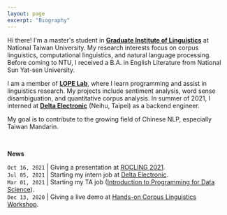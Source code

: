 ```yaml
---
layout: page
excerpt: "Biography"
---
```


Hi there! I'm a master's student in [**Graduate Institute of Linguistics**](https://linguistics.ntu.edu.tw/) at National Taiwan University. My research interests focus on corpus linguistics, computational linguistics, and natural language processing. Before coming to NTU, I received a B.A. in English Literature from National Sun Yat-sen University.

I am a member of [**LOPE Lab**](https://lope.linguistics.ntu.edu.tw/), where I learn programming and assist in linguistics research. My projects include sentiment analysis, word sense disambiguation, and quantitative corpus analysis. In summer of 2021, I interned at [**Delta Electronic**](https://www.deltaww.com/en-US/index) (Neihu, Taipei) as a backend engineer.

My goal is to contribute to the growing field of Chinese NLP, especially Taiwan Mandarin. 

&nbsp;

**News**

`Oct 16, 2021`  |   Giving a presentation at [ROCLING 2021](https://rocling2021.github.io/).  
`Jul 05, 2021`  |   Starting my intern job at [Delta Electronic](https://www.deltaww.com/en-US/index).  
`Mar 01, 2021`  |   Starting my TA job ([Introduction to Programming for Data Science](https://lopentu.github.io/rlads2021/)).  
`Dec 13, 2020`  |   Giving a live demo at [Hands-on Corpus Linguistics Workshop](https://lopentu.github.io/Hands-on_Corpus_Linguistics/).

<!--I'm on the job market! Please reach out if you think I'd be a good fit for your academic department or industry research group.-->